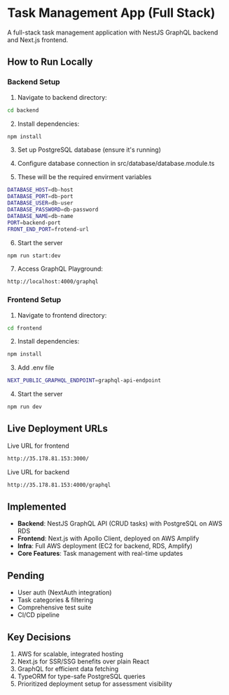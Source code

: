 # Task Management App (Full Stack)

A full-stack task management application with NestJS GraphQL backend and Next.js frontend.

## How to Run Locally

### Backend Setup

1. Navigate to backend directory:

```bash
cd backend
```

2. Install dependencies:

```bash
npm install
```

3. Set up PostgreSQL database (ensure it's running)

4. Configure database connection in src/database/database.module.ts

5. These will be the required envirment variables

```bash
DATABASE_HOST=db-host
DATABASE_PORT=db-port
DATABASE_USER=db-user
DATABASE_PASSWORD=db-password
DATABASE_NAME=db-name
PORT=backend-port
FRONT_END_PORT=frotend-url
```

6. Start the server

```bash
npm run start:dev
```

7. Access GraphQL Playground:

```bash
http://localhost:4000/graphql
```

### Frontend Setup

1. Navigate to frontend directory:

```bash
cd frontend
```

2. Install dependencies:

```bash
npm install
```

3. Add .env file

```bash
NEXT_PUBLIC_GRAPHQL_ENDPOINT=graphql-api-endpoint
```

4. Start the server

```bash
npm run dev
```

## Live Deployment URLs

Live URL for frontend

```bash
http://35.178.81.153:3000/
```

Live URL for backend

```bash
http://35.178.81.153:4000/graphql
```

## Implemented

- **Backend**: NestJS GraphQL API (CRUD tasks) with PostgreSQL on AWS RDS
- **Frontend**: Next.js with Apollo Client, deployed on AWS Amplify
- **Infra**: Full AWS deployment (EC2 for backend, RDS, Amplify)
- **Core Features**: Task management with real-time updates

## Pending

- User auth (NextAuth integration)
- Task categories & filtering
- Comprehensive test suite
- CI/CD pipeline

## Key Decisions

1. AWS for scalable, integrated hosting
2. Next.js for SSR/SSG benefits over plain React
3. GraphQL for efficient data fetching
4. TypeORM for type-safe PostgreSQL queries
5. Prioritized deployment setup for assessment visibility
